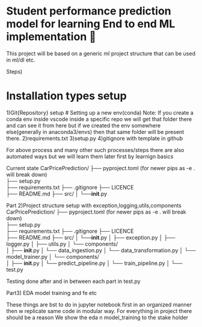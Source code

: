 # **Student performance prediction model for learning End to end ML implementation 🤖**

This project will be based on a generic ml project structure that can be used in ml/dl etc.


Steps)
# Installation types setup
1)Git{Repository} setup
    # Setting  up a new env(conda)
Note:
    If you create a conda env inside vscode inside a specific repo we will get that folder there and can see it from here but if we created the env somewhere else(generally in anaconda3/envs) then that same folder will be present there.
2)requirements.txt
3)setup.py
4)gitignore with template in github

For above process and many other such processes/steps there are also automated ways but we will learn them later first by learnign basics

Current state
CarPricePrediction/
├── pyproject.toml   (for newer pips as -e . will break down)   
├── setup.py            
├── requirements.txt
├── .gitignore
├── LICENCE           
├── README.md
├── src/
│   └──__init__.py



Part 2)Project structure setup with exception,logging,utils,components
CarPricePrediction/
├── pyproject.toml   (for newer pips as -e . will break down)   
├── setup.py            
├── requirements.txt
├── .gitignore
├── LICENCE           
├── README.md
├── src/
│   └──__init__.py
│   ├── exception.py
│   ├── logger.py
│   ├── utils.py
│   └── components/      
│       ├── __init__.py
│       └── data_ingestion.py
│       └── data_transformation.py
│       └── model_trainer.py
│   └── components/       
│       ├── __init__.py
│       └── predict_pipeline.py
│       └── train_pipeline.py
│   └── test.py

Testing done after and in between each part in test.py

Part3)
EDA model training and fe etc

These things are bst to do in jupyter notebook first in an organized manner then w replicate same code in modular way.
For everything in project there should be a reason
We show the eda n model_training to the stake holder



